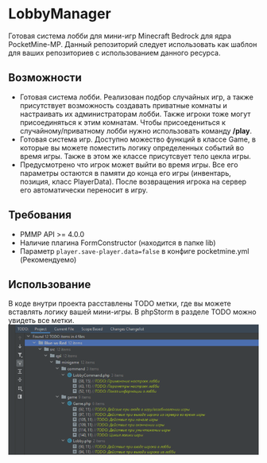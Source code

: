 # LobbyManager
Готовая система лобби для мини-игр Minecraft Bedrock для ядра PocketMine-MP.
Данный репозиторий следует использовать как шаблон для ваших репозиториев с
использованием данного ресурса.

## Возможности
    
- Готовая система лобби. Реализован подбор случайных игр, а также присутствует 
возможность создавать приватные комнаты и настраивать их администраторам лобби. 
Также игроки тоже могут присоединяться к этим комнатам. Чтобы присоедениться к
случайному/приватному лобби нужно использовать команду **/play**.
- Готовая система игр. Доступно можество функций в классе Game, в которые вы можете
поместить логику определенных событий во время игры. Также в этом же классе
присутсвует тело цекла игры.
- Предусмотрено что игрок может выйти во время игры. Все его параметры остаются
в памяти до конца его игры (инвентарь, позиция, класс PlayerData). После возвращения
игрока на сервер его автоматически переносит в игру.

## Требования

- PMMP API >= 4.0.0
- Наличие плагина FormConstructor (находится в папке lib)
- Параметр `player.save-player.data=false` в конфиге pocketmine.yml (Рекомендуемо)

## Использование

В коде внутри проекта расставлены TODO метки, где вы можете вставлять логику вашей мини-игры. В phpStorm в разделе TODO можно увидеть все метки.
![TODO-лист](./.github/minigame-template-todo.png)